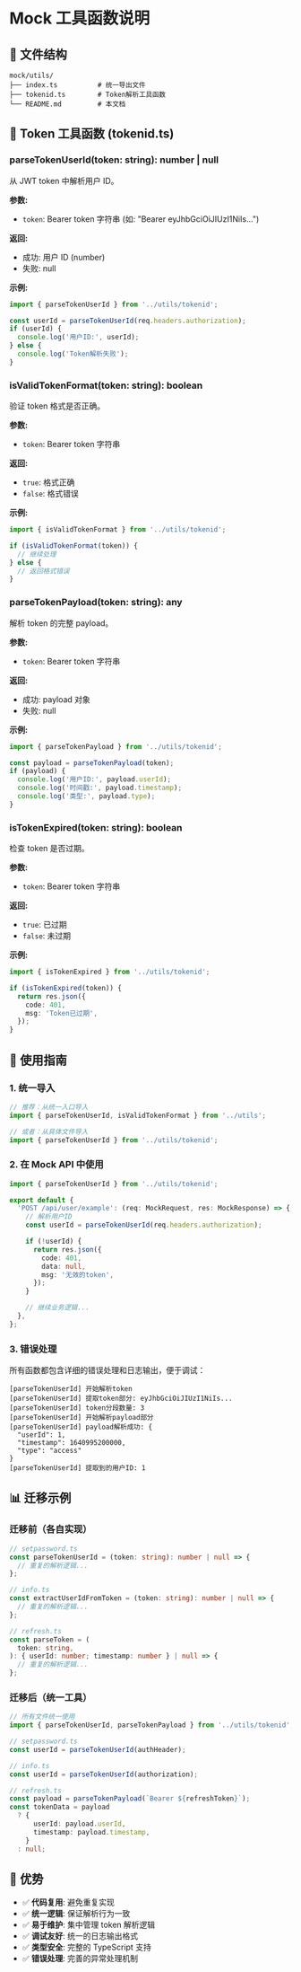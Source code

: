 # Mock 工具函数说明

## 📁 文件结构

```
mock/utils/
├── index.ts          # 统一导出文件
├── tokenid.ts        # Token解析工具函数
└── README.md         # 本文档
```

## 🔧 Token 工具函数 (tokenid.ts)

### parseTokenUserId(token: string): number | null

从 JWT token 中解析用户 ID。

**参数:**

- `token`: Bearer token 字符串 (如: "Bearer eyJhbGciOiJIUzI1NiIs...")

**返回:**

- 成功: 用户 ID (number)
- 失败: null

**示例:**

```typescript
import { parseTokenUserId } from '../utils/tokenid';

const userId = parseTokenUserId(req.headers.authorization);
if (userId) {
  console.log('用户ID:', userId);
} else {
  console.log('Token解析失败');
}
```

### isValidTokenFormat(token: string): boolean

验证 token 格式是否正确。

**参数:**

- `token`: Bearer token 字符串

**返回:**

- `true`: 格式正确
- `false`: 格式错误

**示例:**

```typescript
import { isValidTokenFormat } from '../utils/tokenid';

if (isValidTokenFormat(token)) {
  // 继续处理
} else {
  // 返回格式错误
}
```

### parseTokenPayload(token: string): any

解析 token 的完整 payload。

**参数:**

- `token`: Bearer token 字符串

**返回:**

- 成功: payload 对象
- 失败: null

**示例:**

```typescript
import { parseTokenPayload } from '../utils/tokenid';

const payload = parseTokenPayload(token);
if (payload) {
  console.log('用户ID:', payload.userId);
  console.log('时间戳:', payload.timestamp);
  console.log('类型:', payload.type);
}
```

### isTokenExpired(token: string): boolean

检查 token 是否过期。

**参数:**

- `token`: Bearer token 字符串

**返回:**

- `true`: 已过期
- `false`: 未过期

**示例:**

```typescript
import { isTokenExpired } from '../utils/tokenid';

if (isTokenExpired(token)) {
  return res.json({
    code: 401,
    msg: 'Token已过期',
  });
}
```

## 🚀 使用指南

### 1. 统一导入

```typescript
// 推荐：从统一入口导入
import { parseTokenUserId, isValidTokenFormat } from '../utils';

// 或者：从具体文件导入
import { parseTokenUserId } from '../utils/tokenid';
```

### 2. 在 Mock API 中使用

```typescript
import { parseTokenUserId } from '../utils/tokenid';

export default {
  'POST /api/user/example': (req: MockRequest, res: MockResponse) => {
    // 解析用户ID
    const userId = parseTokenUserId(req.headers.authorization);

    if (!userId) {
      return res.json({
        code: 401,
        data: null,
        msg: '无效的token',
      });
    }

    // 继续业务逻辑...
  },
};
```

### 3. 错误处理

所有函数都包含详细的错误处理和日志输出，便于调试：

```
[parseTokenUserId] 开始解析token
[parseTokenUserId] 提取token部分: eyJhbGciOiJIUzI1NiIs...
[parseTokenUserId] token分段数量: 3
[parseTokenUserId] 开始解析payload部分
[parseTokenUserId] payload解析成功: {
  "userId": 1,
  "timestamp": 1640995200000,
  "type": "access"
}
[parseTokenUserId] 提取到的用户ID: 1
```

## 📊 迁移示例

### 迁移前（各自实现）

```typescript
// setpassword.ts
const parseTokenUserId = (token: string): number | null => {
  // 重复的解析逻辑...
};

// info.ts
const extractUserIdFromToken = (token: string): number | null => {
  // 重复的解析逻辑...
};

// refresh.ts
const parseToken = (
  token: string,
): { userId: number; timestamp: number } | null => {
  // 重复的解析逻辑...
};
```

### 迁移后（统一工具）

```typescript
// 所有文件统一使用
import { parseTokenUserId, parseTokenPayload } from '../utils/tokenid';

// setpassword.ts
const userId = parseTokenUserId(authHeader);

// info.ts
const userId = parseTokenUserId(authorization);

// refresh.ts
const payload = parseTokenPayload(`Bearer ${refreshToken}`);
const tokenData = payload
  ? {
      userId: payload.userId,
      timestamp: payload.timestamp,
    }
  : null;
```

## 🎯 优势

- ✅ **代码复用**: 避免重复实现
- ✅ **统一逻辑**: 保证解析行为一致
- ✅ **易于维护**: 集中管理 token 解析逻辑
- ✅ **调试友好**: 统一的日志输出格式
- ✅ **类型安全**: 完整的 TypeScript 支持
- ✅ **错误处理**: 完善的异常处理机制
